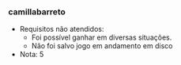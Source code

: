 ### camillabarreto

-   Requisitos não atendidos:
    -   Foi possível ganhar em diversas situações.
    -   Não foi salvo jogo em andamento em disco
-   Nota: 5

